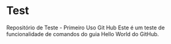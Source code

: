 # Test
Repositório de Teste - Primeiro Uso Git Hub
Este é um teste de funcionalidade de comandos do guia Hello World do GitHub.

